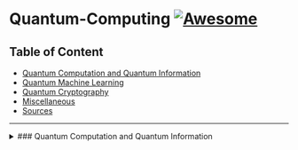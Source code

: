 # Quantum-Computing [![Awesome](https://awesome.re/badge-flat.svg)](https://awesome.re)
 

## Table of Content
* [Quantum Computation and Quantum Information](###Quantum-Computation-and-Quantum-Information)
* [Quantum Machine Learning](###Quantum-Machine-Learning)
* [Quantum Cryptography](###Quantum-Cryptography)
* [Miscellaneous](###Miscellaneous)
* [Sources](###Sources)
----
<details><summary> ### Quantum Computation and Quantum Information </summary>
 <p>
#### Courses
##### Beginners
##### Intermediate
##### Advanced
#### Lecture notes
* [The Theory of Quantum Information](https://cs.uwaterloo.ca/~watrous/TQI/) by _J. Watrous_.
* [Quantum Computation](http://www.theory.caltech.edu/~preskill/ph219/index.html) by _J. Preskill_.
* [Quantum Computing](https://homepages.cwi.nl/~rdewolf/qc11.html) by _R. de Wolf_.
#### Textbook(s)
* [Quantum Computation and Quantum Information: 10th Anniversary Edition](https://dl.acm.org/citation.cfm?id=1972505) by _M. Nielsen and I. Chuang._ - [PDF](http://csis.pace.edu/ctappert/cs837-18spring/QC-textbook.pdf)

#### Blogs
#### Wikis
#### Papers
</p>
-----
### Quantum Machine Learning
#### Courses
#### Lecture notes
#### Textbooks
#### Blogs
#### Wikis
#### Papers
-----
### Quantum Cryptography
#### Courses
#### Lecture notes
#### Textbooks
#### Blogs
#### Wikis
#### Papers
-----
### Miscellaneous
-----
### Conferences
-----
### Sources
* [References](https://www.cs.umd.edu/class/spring2018/cmsc457/reference.html) of [CMSC/PHYS 457](https://www.cs.umd.edu/class/spring2018/cmsc457/reference.html) by [Xiaodi Wu](https://www.cs.umd.edu/~xwu/).
